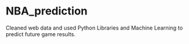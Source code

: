# NBA_prediction

Cleaned web data and used Python Libraries and Machine Learning to predict future game results.

